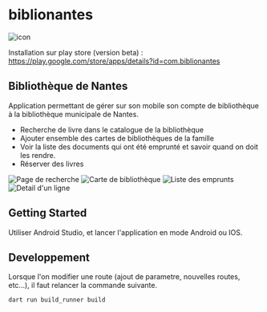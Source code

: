 # biblionantes

![icon](https://user-images.githubusercontent.com/841858/154953703-c9a067aa-fb1d-4c10-92d8-a4f33d1280e9.png)

Installation sur play store (version beta) : https://play.google.com/store/apps/details?id=com.biblionantes

## Bibliothèque de Nantes

Application permettant de gérer sur son mobile son compte de bibliothèque à la bibliothèque municipale de Nantes.

- Recherche de livre dans le catalogue de la bibliothèque
- Ajouter ensemble des cartes de bibliothèques de la famille
- Voir la liste des documents qui ont été emprunté et savoir quand on doit les rendre.
- Réserver des livres

![Page de recherche](./images/search.png)
![Carte de bibliothèque](./images/cartes.jpg)
![Liste des emprunts](./images/emprunt.png)
![Detail d'un ligne](./images/detail.png)

## Getting Started

Utiliser Android Studio, et lancer l'application en mode Android ou IOS.


## Developpement

Lorsque l'on modifier une route (ajout de parametre, nouvelles routes, etc...), il faut relancer la commande suivante.

```sh
dart run build_runner build
```
